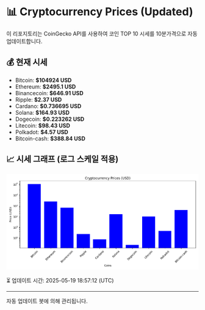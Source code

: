 
# 📊 Cryptocurrency Prices (Updated)

이 리포지토리는 CoinGecko API를 사용하여 코인 TOP 10 시세를 10분가격으로 자동 업데이트합니다.

## 💰 현재 시세
- Bitcoin: **$104924 USD**
- Ethereum: **$2495.1 USD**
- Binancecoin: **$646.91 USD**
- Ripple: **$2.37 USD**
- Cardano: **$0.736695 USD**
- Solana: **$164.93 USD**
- Dogecoin: **$0.223262 USD**
- Litecoin: **$98.43 USD**
- Polkadot: **$4.57 USD**
- Bitcoin-cash: **$388.84 USD**

## 📈 시세 그래프 (로그 스케일 적용)
![Crypto Prices](crypto_prices.png)

⏳ 업데이트 시간: 2025-05-19 18:57:12 (UTC)

---
자동 업데이트 봇에 의해 관리됩니다.
